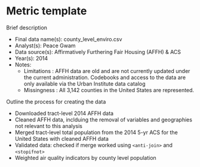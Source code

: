 # Metric template

Brief description

* Final data name(s): county_level_enviro.csv
* Analyst(s): Peace Gwam
* Data source(s): Affirmatively Furthering Fair Housing (AFFH) & ACS
* Year(s): 2014
* Notes:
    * Limitations : AFFH data are old and are not currently updated under the current administration. Codebooks and access to the data are only available via the Urban Institute data catalog
    * Missingness : All 3,142 counties in the United States are represented.

Outline the process for creating the data  
* Downloaded tract-level 2014 AFFH data
* Cleaned AFFH data, inclduing the removal of variables and geographies not relevant to this analysis
* Merged tract-level total population from the 2014 5-yr ACS for the United States with cleaned AFFH data
* Validated data: checked if merge worked using `<anti-join>` and `<stopifnot>`
* Weighted air quality indicators by county level population

<Repeat above information for additional metrics>
